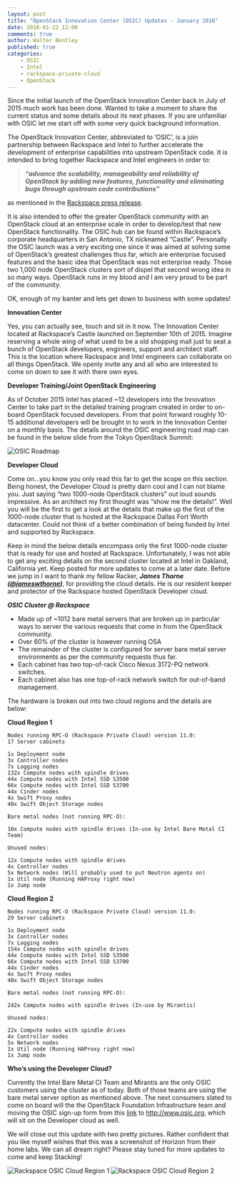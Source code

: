 ```yaml
---
layout: post
title: "OpenStack Innovation Center (OSIC) Updates - January 2016"
date: 2016-01-22 12:00
comments: true
author: Walter Bentley
published: true
categories:
    - OSIC
    - Intel
    - rackspace-private-cloud
    - OpenStack
---
```


Since the initial launch of the OpenStack Innovation Center back in July of 2015 much work has been done.  Wanted to take a moment to share the current status and some details about its next phases.  If you are unfamiliar with OSIC let me start off with some very quick background information.

<!-- more -->

The OpenStack Innovation Center, abbreviated to ‘OSIC’, is a join partnership between Rackspace and Intel to further accelerate the development of enterprise capabilities into upstream OpenStack code.  It is intended to bring together Rackspace and Intel engineers in order to: 

>***“advance the scalability, manageability and reliability of OpenStack by adding new features, functionality and eliminating bugs through upstream code contributions”*** 

as mentioned in the [Rackspace press release](https://blog.rackspace.com/newsarticles/rackspace-collaborates-with-intel-to-accelerate-openstack-enterprise-feature-development-and-adoption/).

It is also intended to offer the greater OpenStack community with an OpenStack cloud at an enterprise scale in order to develop/test that new OpenStack functionality.  The OSIC hub can be found within Rackspace’s corporate headquarters in San Antonio, TX nicknamed “Castle”. Personally the OSIC launch was a very exciting one since it was aimed at solving some of OpenStack’s greatest challenges thus far, which are enterprise focused features and the basic idea that OpenStack was not enterprise ready.  Those two 1,000 node OpenStack clusters sort of dispel that second wrong idea in so many ways.  OpenStack runs in my blood and I am very proud to be part of the community.

OK, enough of my banter and lets get down to business with some updates!

**Innovation Center**

Yes, you can actually see, touch and sit in it now.  The Innovation Center located at Rackspace’s Castle launched on September 10th of 2015.  Imagine reserving a whole wing of what used to be a old shopping mall just to seat a bunch of OpenStack developers, engineers, support and architect staff.  This is the location where Rackspace and Intel engineers can collaborate on all things OpenStack.  We openly invite any and all who are interested to come on down to see it with there own eyes.

**Developer Training/Joint OpenStack Engineering**

As of October 2015 Intel has placed ~12 developers into the Innovation Center to take part in the detailed training program created in order to on-board OpenStack focused developers.  From that point forward roughly 10-15 additional developers will be brought in to work in the Innovation Center on a monthly basis.  The details around the OSIC engineering road map can be found in the below slide from the Tokyo OpenStack Summit:

![OSIC Roadmap]()

**Developer Cloud**

Come on...you know you only read this far to get the scope on this section.  Being honest, the Developer Cloud is pretty darn cool and I can not blame you.  Just saying “two 1000-node OpenStack clusters” out loud sounds impressive.  As an architect my first thought was “show me the details!”.  Well you will be the first to get a look at the details that make up the first of the 1000-node cluster that is hosted at the Rackspace Dallas Fort Worth datacenter.  Could not think of a better combination of being funded by Intel and supported by Rackspace.
 
Keep in mind the below details encompass only the first 1000-node cluster that is ready for use and hosted at Rackspace.  Unfortunately, I was not able to get any exciting details on the second cluster located at Intel in Oakland, California yet.  Keep posted for more updates to come at a later date.  Before we jump in I want to thank my fellow Racker, ***James Thorne ([@jameswthorne](https://twitter.com/jameswthorne))***, for providing the cloud details.  He is our resident keeper and protector of the Rackspace hosted OpenStack Developer cloud.

***OSIC Cluster @ Rackspace***

* Made up of ~1012 bare metal servers that are broken up in particular ways to server the various requests that come in from the OpenStack community.
* Over 60% of the cluster is however running OSA
* The remainder of the cluster is configured for server bare metal server environments as per the community requests thus far.
* Each cabinet has two top-of-rack Cisco Nexus 3172-PQ network switches.
* Each cabinet also has one top-of-rack network switch for out-of-band management.

The hardware is broken out into two cloud regions and the details are below:

****Cloud Region 1****

	Nodes running RPC-O (Rackspace Private Cloud) version 11.0:
	17 Server cabinets
	
	1x Deployment node
	3x Controller nodes
	7x Logging nodes
    132x Compute nodes with spindle drives
    44x Compute nodes with Intel SSD S3500
    66x Compute nodes with Intel SSD S3700
    44x Cinder nodes
    4x Swift Proxy nodes
    40x Swift Object Storage nodes

	Bare metal nodes (not running RPC-O):

    10x Compute nodes with spindle drives (In-use by Intel Bare Metal CI Team)

	Unused nodes:

    12x Compute nodes with spindle drives
    4x Controller nodes
    5x Network nodes (Will probably used to put Neutron agents on)
    1x Util node (Running HAProxy right now)
    1x Jump node

****Cloud Region 2****

	Nodes running RPC-O (Rackspace Private Cloud) version 11.0:
	29 Server cabinets

    1x Deployment node
    3x Controller nodes
    7x Logging nodes
    154x Compute nodes with spindle drives
    44x Compute nodes with Intel SSD S3500
    66x Compute nodes with Intel SSD S3700
    44x Cinder nodes
    4x Swift Proxy nodes
    40x Swift Object Storage nodes

	Bare metal nodes (not running RPC-O):

    242x Compute nodes with spindle drives (In-use by Mirantis)

	Unused nodes:

    22x Compute nodes with spindle drives
    4x Controller nodes
    5x Network nodes
    1x Util node (Running HAProxy right now)
    1x Jump node


**Who’s using the Developer Cloud?**

Currently the Intel Bare Metal CI Team and Mirantis are the only OSIC customers using the cluster as of today.  Both of those teams are using the bare metal server option as mentioned above.  The next consumers slated to come on board will the the OpenStack Foundation Infrastructure team and moving the OSIC sign-up form from this [link](http://go.rackspace.com/developercloud) to http://www.osic.org, which will sit on the Developer cloud as well.

We will close out this update with two pretty pictures.  Rather confident that you like myself wishes that this was a screenshot of Horizon from their home labs.  We can all dream right?  Please stay tuned for more updates to come and keep Stacking!

![Rackspace OSIC Cloud Region 1]()
![Rackspace OSIC Cloud Region 2]()
